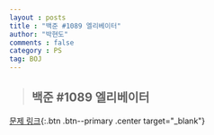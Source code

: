 ```yaml
---
layout : posts
title : "백준 #1089 엘리베이터"
author: "박현도"
comments : false
category : PS
tag: BOJ
---
```


> ## 백준 #1089 엘리베이터

[문제 링크](https://acmicpc.net/problem/1089){:.btn .btn--primary .center target="_blank"}

<script src="https://gist.github.com/hyundoarch/7ead4ee005e8ac06f5522c9bb998adca.js"></script>
